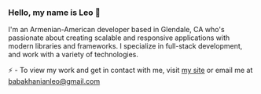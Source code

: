 ### Hello, my name is Leo 👋

I'm an Armenian-American developer based in Glendale, CA who's passionate about creating scalable and responsive applications with modern libraries and frameworks. I specialize in full-stack development, and work with a variety of technologies.

⚡ - To view my work and get in contact with me, visit <a href="https://leobabakhanian.github.io/">my site</a> or email me at [babakhanianleo@gmail.com](mailto:babakhanianleo@gmail.com)
